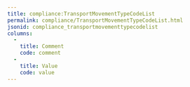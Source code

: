 ```yaml
---
title: compliance:TransportMovementTypeCodeList
permalink: compliance/TransportMovementTypeCodeList.html
jsonid: compliance_transportmovementtypecodelist
columns:
  - 
    title: Comment
    code: comment
  - 
    title: Value
    code: value
---
```

